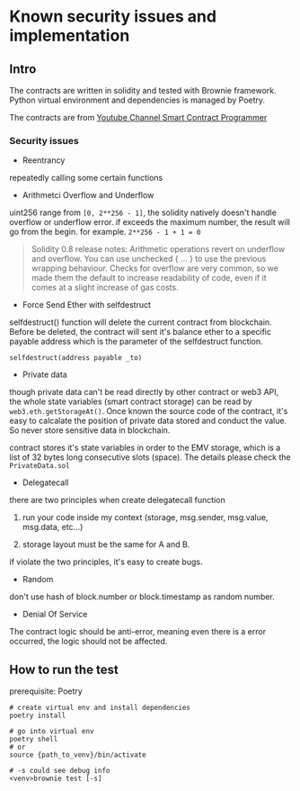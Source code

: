 # Known security issues and implementation

## Intro

The contracts are written in solidity and tested with Brownie framework. Python virtual environment and dependencies is managed by Poetry.

The contracts are from [Youtube Channel Smart Contract Programmer](https://www.youtube.com/watch?v=4Mm3BCyHtDY&list=PLO5VPQH6OWdWsCgXJT9UuzgbC8SPvTRi5)

### Security issues

- Reentrancy

repeatedly calling some certain functions

- Arithmetci Overflow and Underflow

uint256 range from `[0, 2**256 - 1]`, the solidity natively doesn't handle overflow or underflow error. if exceeds the maximum number, the result will go from the begin. for example. `2**256 - 1 + 1 = 0`

> Solidity 0.8 release notes: Arithmetic operations revert on underflow and overflow. You can use unchecked { ... } to use the previous wrapping behaviour. Checks for overflow are very common, so we made them the default to increase readability of code, even if it comes at a slight increase of gas costs.

- Force Send Ether with selfdestruct

selfdestruct() function will delete the current contract from blockchain. Before be deleted, the contract will sent it's balance ether to a specific payable address which is the parameter of the selfdestruct function.

```solidity
selfdestruct(address payable _to)
```

- Private data

though private data can't be read directly by other contract or web3 API, the whole state variables (smart contract storage) can be read by `web3.eth.getStorageAt()`. Once known the source code of the contract, it's easy to calcalate the position of private data stored and conduct the value. So never store sensitive data in blockchain. 

contract stores it's state variables in order to the EMV storage, which is a list of 32 bytes long consecutive slots (space). The details please check the `PrivateData.sol` 

- Delegatecall

there are two principles when create delegatecall function

1. run your code inside my context (storage, msg.sender, msg.value, msg.data, etc...)

2. storage layout must be the same for A and B.

if violate the two principles, it's easy to create bugs. 

- Random

don't use hash of block.number or block.timestamp as random number. 

- Denial Of Service

The contract logic should be anti-error, meaning even there is a error occurred, the logic should not be affected. 

## How to run the test

prerequisite: Poetry

```
# create virtual env and install dependencies
poetry install

# go into virtual env 
poetry shell
# or
source {path_to_venv}/bin/activate
```

```
# -s could see debug info
<venv>brownie test [-s]
```
